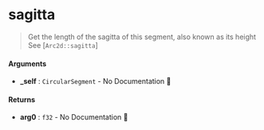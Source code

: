# sagitta

>  Get the length of the sagitta of this segment, also known as its height
>  See [`Arc2d::sagitta`]

#### Arguments

- **\_self** : `CircularSegment` \- No Documentation 🚧

#### Returns

- **arg0** : `f32` \- No Documentation 🚧